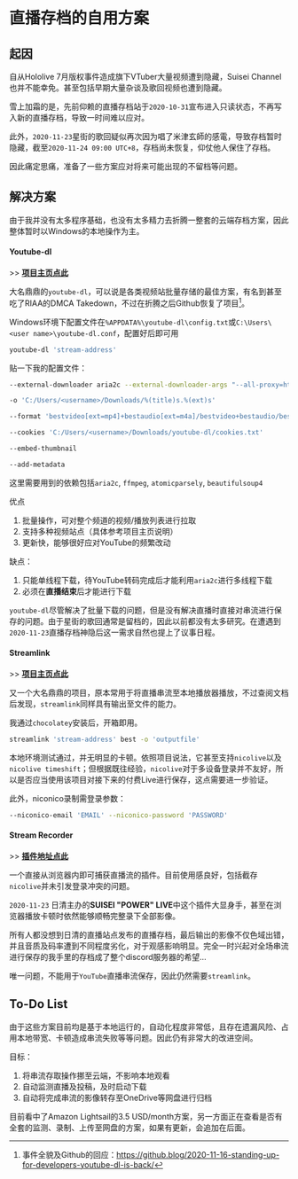 # 直播存档的自用方案


## 起因

自从Hololive 7月版权事件造成旗下VTuber大量视频遭到隐藏，Suisei Channel也并不能幸免。甚至包括早期大量杂谈及歌回视频也遭到隐藏。

雪上加霜的是，先前仰赖的直播存档站于`2020-10-31`宣布进入只读状态，不再写入新的直播存档，导致一时间难以应对。

此外，`2020-11-23`星街的歌回疑似再次因为唱了米津玄師的感電，导致存档暂时隐藏，截至`2020-11-24 09:00 UTC+8`，存档尚未恢复，仰仗他人保住了存档。

因此痛定思痛，准备了一些方案应对将来可能出现的不留档等问题。

## 解决方案

由于我并没有太多程序基础，也没有太多精力去折腾一整套的云端存档方案，因此整体暂时以Windows的本地操作为主。

#### Youtube-dl

\>\> [**项目主页点此**](https://github.com/ytdl-org/youtube-dl)

大名鼎鼎的`youtube-dl`，可以说是各类视频站批量存储的最佳方案，有名到甚至吃了RIAA的DMCA Takedown，不过在折腾之后Github恢复了项目[^1]。

Windows环境下配置文件在`%APPDATA%\youtube-dl\config.txt`或`C:\Users\<user name>\youtube-dl.conf`，配置好后即可用

```sh
youtube-dl 'stream-address'
```

贴一下我的配置文件：
```sh
--external-downloader aria2c --external-downloader-args "--all-proxy=http://127.0.0.1:7890 -x 16 -k 1M"

-o 'C:/Users/<username>/Downloads/%(title)s.%(ext)s'

--format 'bestvideo[ext=mp4]+bestaudio[ext=m4a]/bestvideo+bestaudio/best'

--cookies 'C:/Users/<username>/Downloads/youtube-dl/cookies.txt'

--embed-thumbnail

--add-metadata
```

这里需要用到的依赖包括`aria2c`, `ffmpeg`, `atomicparsely`, `beautifulsoup4`

优点
   1. 批量操作，可对整个频道的视频/播放列表进行拉取
   2. 支持多种视频站点（具体参考项目主页说明）
   3. 更新快，能够很好应对YouTube的频繁改动

缺点：
   1. 只能单线程下载，待YouTube转码完成后才能利用`aria2c`进行多线程下载
   2. 必须在**直播结束**后才能进行下载

`youtube-dl`尽管解决了批量下载的问题，但是没有解决直播时直接对串流进行保存的问题。由于星街的歌回通常是留档的，因此以前都没有太多研究。在遭遇到`2020-11-23`直播存档神隐后这一需求自然也提上了议事日程。

#### Streamlink

\>\> [**项目主页点此**](https://github.com/streamlink/streamlink)

又一个大名鼎鼎的项目，原本常用于将直播串流至本地播放器播放，不过查阅文档后发现，`streamlink`同样具有输出至文件的能力。

我通过`chocolatey`安装后，开箱即用。

```sh
streamlink 'stream-address' best -o 'outputfile'
```

本地环境测试通过，并无明显的卡顿。依照项目说法，它甚至支持`nicolive`以及`nicolive timeshift`；但根据既往经验，`nicolive`对于多设备登录并不友好，所以是否应当使用该项目对接下来的付费Live进行保存，这点需要进一步验证。

此外，niconico录制需登录参数：

```sh
--niconico-email 'EMAIL' --niconico-password 'PASSWORD'
```

#### Stream Recorder

\>\> [**插件地址点此**](https://chrome.google.com/webstore/detail/stream-recorder-download/iogidnfllpdhagebkblkgbfijkbkjdmm)

一个直接从浏览器内即可捕获直播流的插件。目前使用感良好，包括截存`nicolive`并未引发登录冲突的问题。

`2020-11-23` 日清主办的**SUISEI "POWER" LIVE**中这个插件大显身手，甚至在浏览器播放卡顿时依然能够顺畅完整录下全部影像。

所有人都没想到日清的直播站点发布的直播存档，最后输出的影像不仅色域出错，并且音质及码率遭到不同程度劣化，对于观感影响明显。完全一时兴起对全场串流进行保存的我手里的存档成了整个discord服务器的希望…

唯一问题，不能用于`YouTube`直播串流保存，因此仍然需要`streamlink`。

## To-Do List

由于这些方案目前均是基于本地运行的，自动化程度非常低，且存在遗漏风险、占用本地带宽、卡顿造成串流失败等等问题。因此仍有非常大的改进空间。

目标：
1. 将串流存取操作挪至云端，不影响本地观看
2. 自动监测直播及投稿，及时启动下载
3. 自动将完成串流的影像转存至OneDrive等网盘进行归档

目前看中了Amazon Lightsail的3.5 USD/month方案，另一方面正在查看是否有全套的监测、录制、上传至网盘的方案，如果有更新，会追加在后面。

[^1]: 事件全貌及Github的回应：<https://github.blog/2020-11-16-standing-up-for-developers-youtube-dl-is-back/>
